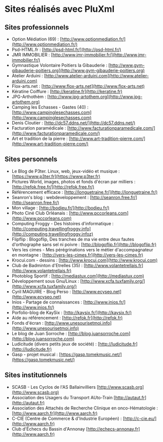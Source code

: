 # Sites réalisés avec PluXml

## Sites professionnels

* Option Médiation (69) : [http://www.optionmediation.fr/](http://www.optionmediation.fr/)
* Psd-HTML.fr : [http://psd-html.fr/](http://psd-html.fr/)
* JMR IMMOBILIER : [http://www.jmr-immobilier.fr/](http://www.jmr-immobilier.fr/)
* Gymnastique Volontaire Poitiers la Gibauderie : [http://www.gym-gibauderie-poitiers.org](http://www.gym-gibauderie-poitiers.org)
* Atelier Arduini : [http://www.atelier-arduini.com](http://www.atelier-arduini.com)
* Flox-arts.net : [http://www.flox-arts.net](http://www.flox-arts.net)
* Kératine Coiffure : [http://keratine.fr](http://keratine.fr)
* JPG-Arthothèm : [http://www.jpg-artothem.org](http://www.jpg-artothem.org)
* Camping les Echasses - Gastes (40) : [http://www.campinglesechasses.com](http://www.campinglesechasses.com)
* Denis Cloutier : [http://dc57.ddns.net/](http://dc57.ddns.net/)
* Facturation paramédicale : [http://www.facturationparamedicale.com/](http://www.facturationparamedicale.com/)
* Art et tradition de la pierre : [http://www.art-tradition-pierre.com/](http://www.art-tradition-pierre.com/)

## Sites personnels

* Le Blog de P3ter. Linux, web, jeux-vidéo et musique : [https://www.p3ter.fr](https://www.p3ter.fr)
* Pictures World, images, photos et fonds d'écran par milliers : [http://refok.free.fr/](http://refok.free.fr/)
* Référencement efficace : [http://longuetraine.fr/](http://longuetraine.fr/)
* Seanron's blog : webdeveloppement : [http://seanron.free.fr/](http://seanron.free.fr/)
* Mon village : [http://bodieu.fr/](http://bodieu.fr/)
* Photo Ciné Club Orléanais : [http://www.pccorleans.com](http://www.pccorleans.com)
* Computing Froggy - Des histoires d'informatique : [http://computing.travellingfroggy.info](http://computing.travellingfroggy.infoz)
* Flipflip : Blogoflip, Des tranches de ma vie entre deux fautes d'orthographe sans sel ni poivre : [http://blogoflip.fr](http://blogoflip.fr)
* Vers les cimes - Mes pérégrinations vers le métier d'accompagnateur en montagne : [http://vers-les-cimes.fr](http://vers-les-cimes.fr)
* Krocui.com - dessins : [http://www.krocui.com](http://www.krocui.com)
* Club de Badminton d'Etrelles (35) : [http://www.volantetrellais.fr](http://www.volantetrellais.fr)
* Photoblog Sportif : [http://mediastux.com](http://mediastux.com)
* Développement sous Gnu/Linux : [http://www.xcfa.tuxfamily.org/](http://www.xcfa.tuxfamily.org/)
* Cyril MAGUIRE - Blog Perso : [http://www.ecyseo.net](http://www.ecyseo.net)
* Inios - Partage de connaissances : [http://www.inios.fr/](http://www.inios.fr/)
* Porfolio-blog de KaySix : [http://kaysix.fr/](http://kaysix.fr/)
* Aide au référencement : [http://refok.fr](http://refok.fr)
* Fonds d'écran : [http://www.unesourisetmoi.info](http://www.unesourisetmoi.info)
* Le blog de Juan Sorroche : [http://blog.juansorroche.com](http://blog.juansorroche.com)
* Ludicitude (divers petits jeux de société) : [http://ludicitude.fr](http://ludicitude.fr)
* Gasp - projet musical : [https://gasp.tomekmusic.net/](https://gasp.tomekmusic.net/)

## Sites institutionnels

* SCASB - Les Cyclos de l'AS Ballainvilliers [http://www.scasb.org](http://www.scasb.org)
* Association des Usagers du Transport AUto-Train [http://autaut.fr](http://autaut.fr)
* Association des Attachés de Recherche Clinique en onco-Hématologie : [http://www.aarch.fr](http://www.aarch.fr)
* C-CIE (Centre de Commerce & d'Industrie Européen) : [http://c-cie.eu/](http://www.aarch.fr)
* Club d'Échecs du Bassin d'Annonay [http://echecs-annonay.fr](http://www.aarch.fr)
